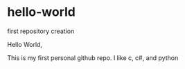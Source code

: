 # hello-world
first repository creation

Hello World, 

This is my first personal github repo. 
I like c, c#, and python

